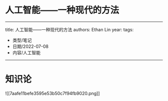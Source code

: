 # 人工智能——一种现代的方法


---
title: 人工智能——一种现代的方法
authors: Ethan Lin
year:
tags:
  - 类型/笔记 
  - 日期/2022-07-08 
  - 内容/人工智能 
---




# 知识论


![[7aafe11befe3595e53b50c7f94fb9020.png]][](marginnote3app://note/E049A41E-2ED8-4184-9C54-507F93994316)






